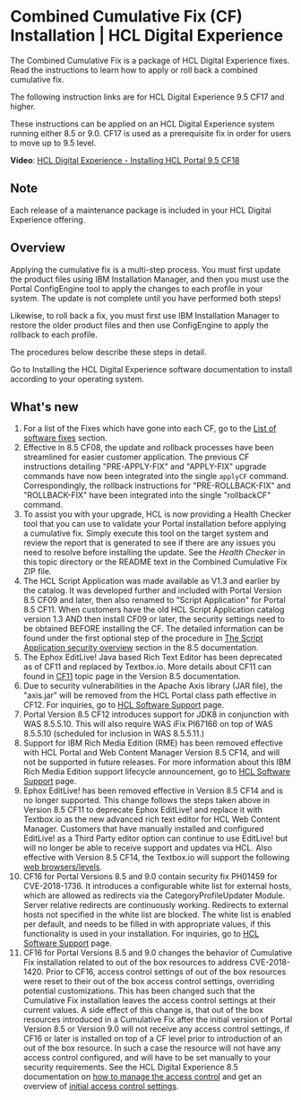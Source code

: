 # Combined Cumulative Fix \(CF\) Installation \| HCL Digital Experience

The Combined Cumulative Fix is a package of HCL Digital Experience fixes. Read the instructions to learn how to apply or roll back a combined cumulative fix.

The following instruction links are for HCL Digital Experience 9.5 CF17 and higher.

These instructions can be applied on an HCL Digital Experience system running either 8.5 or 9.0. CF17 is used as a prerequisite fix in order for users to move up to 9.5 level.

**Video**: [HCL Digital Experience - Installing HCL Portal 9.5 CF18](https://youtu.be/RUjDkVAR_zM)

## Note

Each release of a maintenance package is included in your HCL Digital Experience offering.

## Overview

Applying the cumulative fix is a multi-step process. You must first update the product files using IBM Installation Manager, and then you must use the Portal ConfigEngine tool to apply the changes to each profile in your system. The update is not complete until you have performed both steps!

Likewise, to roll back a fix, you must first use IBM Installation Manager to restore the older product files and then use ConfigEngine to apply the rollback to each profile.

The procedures below describe these steps in detail.

Go to Installing the HCL Digital Experience software documentation to install according to your operating system.

## What's new

1.  For a list of the Fixes which have gone into each CF, go to the [List of software fixes](../../9.5/overview/soft_fixes95.html) section.
2.  Effective in 8.5 CF08, the update and rollback processes have been streamlined for easier customer application. The previous CF instructions detailing "PRE-APPLY-FIX" and "APPLY-FIX" upgrade commands have now been integrated into the single `applyCF` command. Correspondingly, the rollback instructions for "PRE-ROLLBACK-FIX" and "ROLLBACK-FIX" have been integrated into the single "rollbackCF" command.
3.  To assist you with your upgrade, HCL is now providing a Health Checker tool that you can use to validate your Portal installation before applying a cumulative fix. Simply execute this tool on the target system and review the report that is generated to see if there are any issues you need to resolve before installing the update. See the *Health Checker* in this topic directory or the README text in the Combined Cumulative Fix ZIP file.
4.  The HCL Script Application was made available as V1.3 and earlier by the catalog. It was developed further and included with Portal Version 8.5 CF09 and later, then also renamed to "Script Application" for Portal 8.5 CF11. When customers have the old HCL Script Application catalog version 1.3 AND then install CF09 or later, the security settings need to be obtained BEFORE installing the CF. The detailed information can be found under the first optional step of the procedure in [The Script Application security overview](../script-portlet/sp_security_upgrade.html) section in the 8.5 documentation.
5.  The Ephox EditLive! Java based Rich Text Editor has been deprecated as of CF11 and replaced by Textbox.io. More details about CF11 can found in [CF11](../overview/new_cf11.html) topic page in the Version 8.5 documentation.
6.  Due to security vulnerabilities in the Apache Axis library \(JAR file\), the "axis.jar" will be removed from the HCL Portal class path effective in CF12. For inquiries, go to [HCL Software Support](https://support.hcltechsw.com/csm) page.
7.  Portal Version 8.5 CF12 introduces support for JDK8 in conjunction with WAS 8.5.5.10. This will also require WAS iFix PI67166 on top of WAS 8.5.5.10 \(scheduled for inclusion in WAS 8.5.5.11.\)
8.  Support for IBM Rich Media Edition \(RME\) has been removed effective with HCL Portal and Web Content Manager Version 8.5 CF14, and will not be supported in future releases. For more information about this IBM Rich Media Edition support lifecycle announcement, go to [HCL Software Support](https://support.hcltechsw.com/csm) page.
9.  Ephox EditLive! has been removed effective in Version 8.5 CF14 and is no longer supported. This change follows the steps taken above in Version 8.5 CF11 to deprecate Ephox EditLive! and replace it with Textbox.io as the new advanced rich text editor for HCL Web Content Manager. Customers that have manually installed and configured EditLive! as a Third Party editor option can continue to use EditLive! but will no longer be able to receive support and updates via HCL. Also effective with Version 8.5 CF14, the Textbox.io will support the following [web browsers/levels](https://docs.ephox.com/display/tbio/System+Requirements?_ga=2.91924954.1507673092.1497929717-1652925937.1497929717#SystemRequirements-browsers).
10. CF16 for Portal Versions 8.5 and 9.0 contain security fix PH01459 for CVE-2018-1736. It introduces a configurable white list for external hosts, which are allowed as redirects via the CategoryProfileUpdater Module. Server relative redirects are continuously working. Redirects to external hosts not specified in the white list are blocked. The white list is enabled per default, and needs to be filled in with appropriate values, if this functionality is used in your installation. For inquiries, go to [HCL Software Support](https://support.hcltechsw.com/csm) page.
11. CF16 for Portal Versions 8.5 and 9.0 changes the behavior of Cumulative Fix installation related to out of the box resources to address CVE-2018-1420. Prior to CF16, access control settings of out of the box resources were reset to their out of the box access control settings, overriding potential customizations. This has been changed such that the Cumulative Fix installation leaves the access control settings at their current values. A side effect of this change is, that out of the box resources introduced in a Cumulative Fix after the initial version of Portal Version 8.5 or Version 9.0 will not receive any access control settings, if CF16 or later is installed on top of a CF level prior to introduction of an out of the box resource. In such a case the resource will not have any access control configured, and will have to be set manually to your security requirements. See the HCL Digital Experience 8.5 documentation on [how to manage the access control](../admin-system/sec_ac_adm.html) and get an overview of [initial access control settings](../admin-system/init_acc_cntl_set.html).

